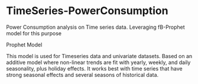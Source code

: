 # TimeSeries-PowerConsumption

Power Consumption analysis on Time series data. Leveraging fB-Prophet model for this purpose

Prophet Model

This model is used for Timeseries data and univariate datasets. Based on an additive model where non-linear trends are fit with yearly, weekly, and daily seasonality, plus holiday effects. It works best with time series that have strong seasonal effects and several seasons of historical data.
